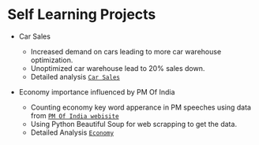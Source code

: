 # Self Learning Projects 
- Car Sales 
    - Increased demand on cars leading to more car warehouse optimization.
    - Unoptimized car warehouse lead to 20% sales down. 
    - Detailed analysis [`Car Sales`](https://github.com/monisha-anila/Hackathons/blob/main/Projects/Car%20Sales.md)


- Economy importance influenced by PM Of India 
    - Counting economy key word apperance in PM speeches using data from [`PM Of India webisite`](https://www.pmindia.gov.in/en/)
    - Using Python Beautiful Soup for web scrapping to get the data.
    - Detailed Analysis [`Economy`]() 



    

